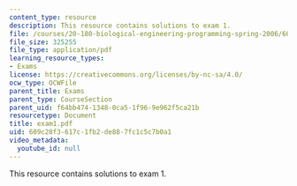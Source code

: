 ```yaml
---
content_type: resource
description: This resource contains solutions to exam 1.
file: /courses/20-180-biological-engineering-programming-spring-2006/609c28f3617c1fb2de887fc1c5c7b0a1_exam1.pdf
file_size: 325255
file_type: application/pdf
learning_resource_types:
- Exams
license: https://creativecommons.org/licenses/by-nc-sa/4.0/
ocw_type: OCWFile
parent_title: Exams
parent_type: CourseSection
parent_uid: f64bb474-1348-0ca5-1f96-9e962f5ca21b
resourcetype: Document
title: exam1.pdf
uid: 609c28f3-617c-1fb2-de88-7fc1c5c7b0a1
video_metadata:
  youtube_id: null
---
```

This resource contains solutions to exam 1.